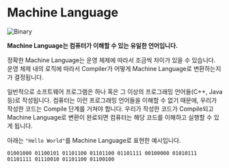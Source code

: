 # Machine Language

![Binary](https://s3.ap-northeast-2.amazonaws.com/bootcamp-prep-assets/images/languages.png)

**Machine Language는 컴퓨터가 이해할 수 있는 유일한 언어입니다.**

정확한 Machine Language는 운영 체제에 따라서 조금씩 차이가 있을 수 있습니다. 운영 체제 내의 로직에 따라서 Compiler가 어떻게 Machine Language로 변환하는지가 결정됩니다.

일반적으로 소프트웨어 프로그램은 하나 혹은 그 이상의 프로그래밍 언어들(C++, Java 등)로 작성됩니다. 컴퓨터는 이런 프로그래밍 언어들을 이해할 수 없기 때문에, 우리가 작성한 코드는 Compile 단계를 거쳐야 합니다. 우리가 작성한 코드가 Compile되고 Machine Language로 변환이 완료되면 컴퓨터는 해당 코드를 이해하고 실행할 수 있게 됩니다.

아래는 `"Hello World"`를 Machine Language로 표현한 예시입니다.

```
01001000 01100101 01101100 01101100 01101111 00100000 01010111 01101111 01110010 01101100 01100100
```
